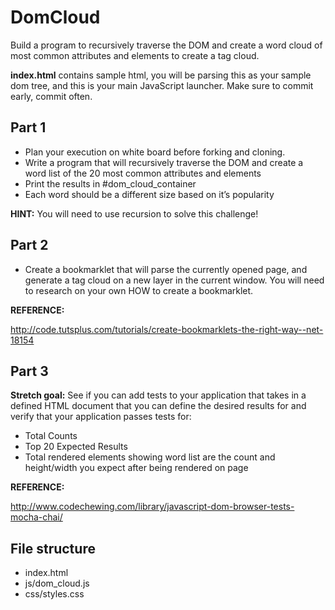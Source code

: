 DomCloud
========

Build a program to recursively traverse the DOM and create a word cloud of most common attributes and elements to create a tag cloud.

**index.html** contains sample html, you will be parsing this as your sample dom tree, and this is your main JavaScript launcher. Make sure to commit early, commit often.  

## Part 1
  
- Plan your execution on white board before forking and cloning.
- Write a program that will recursively traverse the DOM and create a word list of the 20 most common attributes and elements
- Print the results in #dom_cloud_container
- Each word should be a different size based on it’s popularity

**HINT:** You will need to use recursion to solve this challenge!

## Part 2
  
- Create a bookmarklet that will parse the currently opened page, and generate a tag cloud on a new layer in the current window. You will need to research on your own HOW to create a bookmarklet.

**REFERENCE:** 

http://code.tutsplus.com/tutorials/create-bookmarklets-the-right-way--net-18154

## Part 3
**Stretch goal:** See if you can add tests to your application that takes in a defined HTML document that you can define the desired results for and verify that your application passes tests for:

* Total Counts
* Top 20 Expected Results
* Total rendered elements showing word list are the count and height/width you expect after being rendered on page

**REFERENCE:** 

http://www.codechewing.com/library/javascript-dom-browser-tests-mocha-chai/

## File structure
  - index.html
  - js/dom_cloud.js
  - css/styles.css
